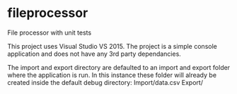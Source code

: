 # fileprocessor
File processor with unit tests

This project uses Visual Studio VS 2015.
The project is a simple console application and does not have any 3rd party dependancies.

The import and export directory are defaulted to an import and export folder where the application is run.
In this instance these folder will already be created inside the default debug directory:
    Import/data.csv
    Export/
